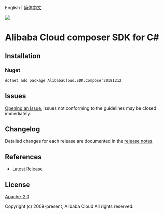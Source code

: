 English | [简体中文](README-CN.md)

![](https://aliyunsdk-pages.alicdn.com/icons/AlibabaCloud.svg)

# Alibaba Cloud composer SDK for C#

## Installation

### Nuget

```bash
dotnet add package AlibabaCloud.SDK.Composer20181212
```

## Issues

[Opening an Issue](https://github.com/aliyun/alibabacloud-csharp-sdk/issues/new), Issues not conforming to the guidelines may be closed immediately.

## Changelog

Detailed changes for each release are documented in the [release notes](./ChangeLog.md).

## References

* [Latest Release](https://github.com/aliyun/alibabacloud-csharp-sdk/)

## License

[Apache-2.0](http://www.apache.org/licenses/LICENSE-2.0)

Copyright (c) 2009-present, Alibaba Cloud All rights reserved.
